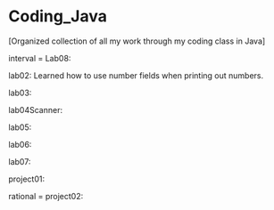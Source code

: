 # Coding_Java
[Organized collection of all my work through my coding class in Java]
  
interval = Lab08: 

lab02: Learned how to use number fields when printing out numbers.

lab03:

lab04Scanner:

lab05:

lab06:

lab07:

project01:

rational = project02:
